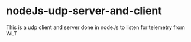 # nodeJs-udp-server-and-client
This is a udp client and server done in nodeJs to listen for telemetry from WLT
